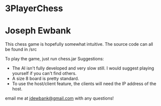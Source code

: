 3PlayerChess
============
Joseph Ewbank
============
This chess game is hopefully somewhat intuitive. 
The source code can all be found in /src

To play the game, just run chess.jar
Suggestions:
- The AI isn't fully developed and very slow still. I would suggest playing yourself if you can't find others.
- A size 8 board is pretty standard.
- To use the host/client feature, the clients will need the IP address of the host.

email me at jdewbank@gmail.com with any questions!

